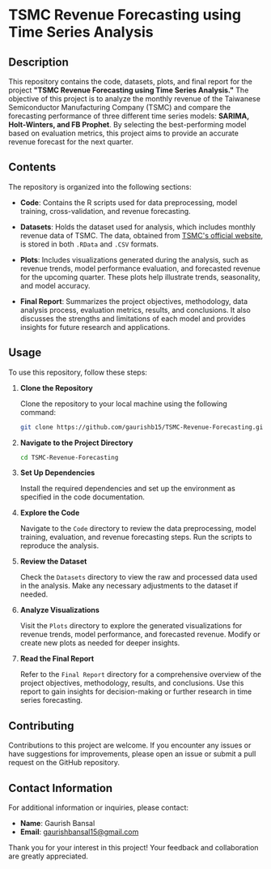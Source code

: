 
# TSMC Revenue Forecasting using Time Series Analysis

## Description

This repository contains the code, datasets, plots, and final report for the project **"TSMC Revenue Forecasting using Time Series Analysis."** The objective of this project is to analyze the monthly revenue of the Taiwanese Semiconductor Manufacturing Company (TSMC) and compare the forecasting performance of three different time series models: **SARIMA, Holt-Winters, and FB Prophet**. By selecting the best-performing model based on evaluation metrics, this project aims to provide an accurate revenue forecast for the next quarter.

## Contents

The repository is organized into the following sections:

- **Code**: Contains the R scripts used for data preprocessing, model training, cross-validation, and revenue forecasting.

- **Datasets**: Holds the dataset used for analysis, which includes monthly revenue data of TSMC. The data, obtained from [TSMC's official website](https://www.tsmc.com), is stored in both `.RData` and `.CSV` formats.

- **Plots**: Includes visualizations generated during the analysis, such as revenue trends, model performance evaluation, and forecasted revenue for the upcoming quarter. These plots help illustrate trends, seasonality, and model accuracy.

- **Final Report**: Summarizes the project objectives, methodology, data analysis process, evaluation metrics, results, and conclusions. It also discusses the strengths and limitations of each model and provides insights for future research and applications.

## Usage

To use this repository, follow these steps:

1. **Clone the Repository**

   Clone the repository to your local machine using the following command:

   ```bash
   git clone https://github.com/gaurishb15/TSMC-Revenue-Forecasting.git
   ```

2. **Navigate to the Project Directory**

   ```bash
   cd TSMC-Revenue-Forecasting
   ```

3. **Set Up Dependencies**

   Install the required dependencies and set up the environment as specified in the code documentation.

4. **Explore the Code**

   Navigate to the `Code` directory to review the data preprocessing, model training, evaluation, and revenue forecasting steps. Run the scripts to reproduce the analysis.

5. **Review the Dataset**

   Check the `Datasets` directory to view the raw and processed data used in the analysis. Make any necessary adjustments to the dataset if needed.

6. **Analyze Visualizations**

   Visit the `Plots` directory to explore the generated visualizations for revenue trends, model performance, and forecasted revenue. Modify or create new plots as needed for deeper insights.

7. **Read the Final Report**

   Refer to the `Final Report` directory for a comprehensive overview of the project objectives, methodology, results, and conclusions. Use this report to gain insights for decision-making or further research in time series forecasting.

## Contributing

Contributions to this project are welcome. If you encounter any issues or have suggestions for improvements, please open an issue or submit a pull request on the GitHub repository.

## Contact Information

For additional information or inquiries, please contact:

- **Name**: Gaurish Bansal
- **Email**: gaurishbansal15@gmail.com

Thank you for your interest in this project! Your feedback and collaboration are greatly appreciated.
